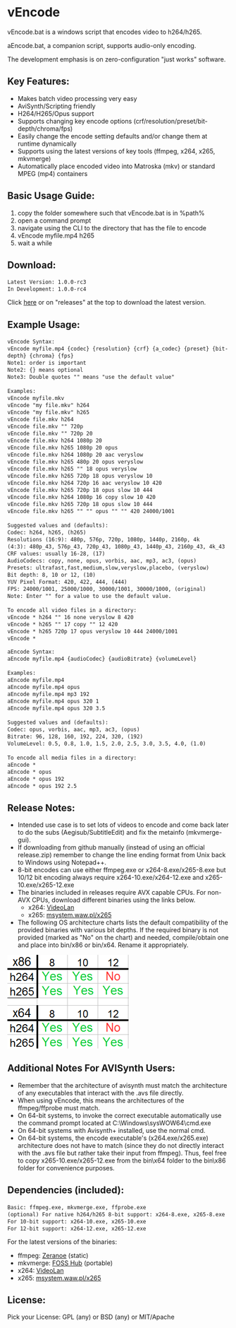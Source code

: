 # vEncode

vEncode.bat is a windows script that encodes video to h264/h265.

aEncode.bat, a companion script, supports audio-only encoding.

The development emphasis is on zero-configuration "just works" software.

## Key Features:

- Makes batch video processing very easy
- AviSynth/Scripting friendly
- H264/H265/Opus support
- Supports changing key encode options (crf/resolution/preset/bit-depth/chroma/fps)
- Easily change the encode setting defaults and/or change them at runtime dynamically
- Supports using the latest versions of key tools (ffmpeg, x264, x265, mkvmerge)
- Automatically place encoded video into Matroska (mkv) or standard MPEG (mp4) containers

## Basic Usage Guide:

1. copy the folder somewhere such that vEncode.bat is in %path%
2. open a command prompt
3. navigate using the CLI to the directory that has the file to encode
4. vEncode myfile.mp4 h265
5. wait a while

## Download:
```
Latest Version: 1.0.0-rc3
In Development: 1.0.0-rc4
```
Click [here](//github.com/gdiaz384/vEncode/releases) or on "releases" at the top to download the latest version.

## Example Usage:
```
vEncode Syntax:
vEncode myfile.mp4 {codec} {resolution} {crf} {a_codec} {preset} {bit-depth} {chroma} {fps}
Note1: order is important
Note2: {} means optional
Note3: Double quotes "" means "use the default value"

Examples:
vEncode myfile.mkv
vEncode "my file.mkv" h264
vEncode "my file.mkv" h265
vEncode file.mkv h264
vEncode file.mkv "" 720p
vEncode file.mkv "" 720p 20
vEncode file.mkv h264 1080p 20
vEncode file.mkv h265 1080p 20 opus
vEncode file.mkv h264 1080p 20 aac veryslow
vEncode file.mkv h265 480p 20 opus veryslow
vEncode file.mkv h265 "" 18 opus veryslow
vEncode file.mkv h265 720p 18 opus veryslow 10
vEncode file.mkv h264 720p 16 aac veryslow 10 420
vEncode file.mkv h265 720p 18 opus slow 10 444
vEncode file.mkv h264 1080p 16 copy slow 10 420
vEncode file.mkv h265 720p 18 opus slow 10 444
vEncode file.mkv h265 "" "" opus "" "" 420 24000/1001

Suggested values and (defaults):
Codec: h264, h265, (h265)
Resolutions (16:9): 480p, 576p, 720p, 1080p, 1440p, 2160p, 4k
(4:3): 480p_43, 576p_43, 720p_43, 1080p_43, 1440p_43, 2160p_43, 4k_43
CRF values: usually 16-28, (17)
AudioCodecs: copy, none, opus, vorbis, aac, mp3, ac3, (opus)
Presets: ultrafast,fast,medium,slow,veryslow,placebo, (veryslow)
Bit depth: 8, 10 or 12, (10)
YUV Pixel Format: 420, 422, 444, (444)
FPS: 24000/1001, 25000/1000, 30000/1001, 30000/1000, (original)
Note: Enter "" for a value to use the default value.

To encode all video files in a directory:
vEncode * h264 "" 16 none veryslow 8 420
vEncode * h265 "" 17 copy "" 12 420
vEncode * h265 720p 17 opus veryslow 10 444 24000/1001   
vEncode *
```

```
aEncode Syntax:
aEncode myfile.mp4 {audioCodec} {audioBitrate} {volumeLevel}

Examples:
aEncode myfile.mp4
aEncode myfile.mp4 opus
aEncode myfile.mp4 mp3 192
aEncode myfile.mp4 opus 320 1
aEncode myfile.mp4 opus 320 3.5

Suggested values and (defaults):
Codec: opus, vorbis, aac, mp3, ac3, (opus)
Bitrate: 96, 128, 160, 192, 224, 320, (192)
VolumeLevel: 0.5, 0.8, 1.0, 1.5, 2.0, 2.5, 3.0, 3.5, 4.0, (1.0)

To encode all media files in a directory:
aEncode *
aEncode * opus
aEncode * opus 192
aEncode * opus 192 2.5
```

## Release Notes:

- Intended use case is to set lots of videos to encode and come back later to do the subs (Aegisub/SubtitleEdit) and fix the metainfo (mkvmerge-gui).
- If downloading from github manually (instead of using an official release.zip) remember to change the line ending format from Unix back to Windows using Notepad++.
- 8-bit encodes can use either ffmpeg.exe or x264-8.exe/x265-8.exe but 10/12 bit encoding always require x264-10.exe/x264-12.exe and x265-10.exe/x265-12.exe
- The binaries included in releases require AVX capable CPUs. For non-AVX CPUs, download different binaries using the links below.
    - x264: [VideoLan](//download.videolan.org/x264/binaries/)
    - x265: [msystem.waw.pl/x265](http://msystem.waw.pl/x265/)
- The following OS architecture charts lists the default compatibility of the provided binaries with various bit depths. If the required binary is not provided (marked as "No" on the chart) and needed, compile/obtain one and place into bin/x86 or bin/x64. Rename it appropriately.

![screenshot1](misc/BitDepthCompatability.png)

## Additional Notes For AVISynth Users:

- Remember that the architecture of avisynth must match the architecture of any executables that interact with the .avs file directly. 
- When using vEncode, this means the architectures of the ffmpeg/ffprobe must match.
- On 64-bit systems, to invoke the correct executable automatically use the command prompt located at C:\Windows\sysWOW64\cmd.exe  
- On 64-bit systems with Avisynth+ installed, use the normal cmd.
- On 64-bit systems, the encode executable's (x264.exe/x265.exe) architecture does not have to match (since they do not directly interact with the .avs file but rather take their input from ffmpeg). Thus, feel free to copy x265-10.exe/x265-12.exe from the bin\x64 folder to the bin\x86 folder for convenience purposes.

## Dependencies (included):
```
Basic: ffmpeg.exe, mkvmerge.exe, ffprobe.exe
(optional) For native h264/h265 8-bit support: x264-8.exe, x265-8.exe
For 10-bit support: x264-10.exe, x265-10.exe
For 12-bit support: x264-12.exe, x265-12.exe
```

For the latest versions of the binaries:
- ffmpeg: [Zeranoe](//ffmpeg.zeranoe.com/builds/) (static)
- mkvmerge: [FOSS Hub](//www.fosshub.com/MKVToolNix.html) (portable)
- x264: [VideoLan](//download.videolan.org/x264/binaries/)
- x265: [msystem.waw.pl/x265](http://msystem.waw.pl/x265/)

## License:
Pick your License: GPL (any) or BSD (any) or MIT/Apache
